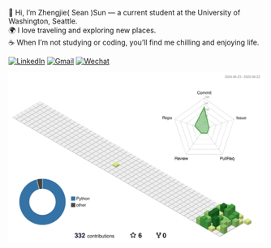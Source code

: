 👋 Hi, I’m Zhengjie( Sean )Sun — a current student at the University of Washington, Seattle. \
🌍 I love traveling and exploring new places. \
☕ When I’m not studying or coding, you’ll find me chilling and enjoying life.


<!--
**Seanjie250/Seanjie250** is a ✨ _special_ ✨ repository because its `README.md` (this file) appears on your GitHub profile.

Here are some ideas to get you started:

- 🔭 I’m currently working on ...
- 🌱 I’m currently learning ...
- 👯 I’m looking to collaborate on ...
- 🤔 I’m looking for help with ...
- 💬 Ask me about ...
- 📫 How to reach me: ...
- 😄 Pronouns: ...
- ⚡ Fun fact: ...
-->

[![LinkedIn](https://img.shields.io/badge/LinkedIn-blue?logo=linkedin)]([https://linkedin.com/in/zhengjiesun](https://www.linkedin.com/in/zhengjie-sun-669992318/))
[![Gmail](https://img.shields.io/badge/Gmail-red?logo=gmail)](mailto:zhengjie1sun@gmail.com)
[![Wechat](https://img.shields.io/badge/Wechat-09B83E?logo=wechat)](mailto:zhengjie1sun@gmail.com)

![3D Contributions](./profile-3d-contrib/profile-green-animate.svg)


